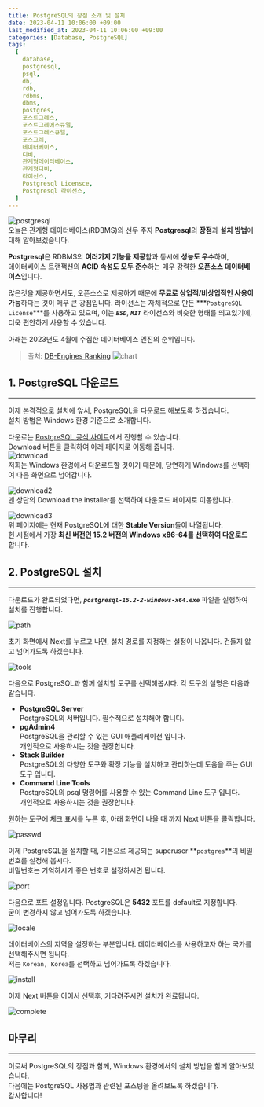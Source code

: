 ```yaml
---
title: PostgreSQL의 장점 소개 및 설치
date: 2023-04-11 10:06:00 +09:00
last_modified_at: 2023-04-11 10:06:00 +09:00
categories: [Database, PostgreSQL]
tags:
  [
    database,
    postgresql,
    psql,
    db,
    rdb,
    rdbms,
    dbms,
    postgres,
    포스트그레스,
    포스트그레에스큐엘,
    포스트그레스큐엘,
    포스그레,
    데이터베이스,
    디비,
    관계형데이터베이스,
    관계형디비,
    라이선스,
    Postgresql Licensce,
    Postgresql 라이선스,
  ]
---
```


![postgresql](https://user-images.githubusercontent.com/104547731/231174985-833349e1-6e53-4963-aec9-0309e0c74cc7.png)  
오늘은 관계형 데이터베이스(RDBMS)의 선두 주자 **Postgresql**의 **장점**과 **설치 방법**에 대해 알아보겠습니다.  

**Postgresql**은 RDBMS의 **여러가지 기능을 제공**함과 동시에 **성능도 우수**하며,  
데이터베이스 트랜잭션의 **ACID 속성도 모두 준수**하는 매우 강력한 **오픈소스 데이터베이스**입니다.  

많은것을 제공하면서도, 오픈소스로 제공하기 때문에 **무료로 상업적/비상업적인 사용이 가능**하다는 것이 매우 큰 강점입니다. 
라이선스는 자체적으로 만든 ***`PostgreSQL License`***를 사용하고 있으며, 이는 ***`BSD`***, ***`MIT`*** 라이선스와 비슷한 형태를 띄고있기에, 더욱 편안하게 사용할 수 있습니다.  

아래는 2023년도 4월에 수집한 데이터베이스 엔진의 순위입니다.  
> 출처: [DB-Engines Ranking](https://db-engines.com/en/ranking)
> ![chart](https://user-images.githubusercontent.com/104547731/231175579-f8201cbb-fa4a-4ce5-922d-1db8196313a7.png)  

## 1. PostgreSQL 다운로드
---
이제 본격적으로 설치에 앞서, PostgreSQL을 다운로드 해보도록 하겠습니다.  
설치 방법은 Windows 환경 기준으로 소개합니다.  

다운로는 [PostgreSQL 공식 사이트](https://www.postgresql.org/)에서 진행할 수 있습니다.  
Download 버튼을 클릭하여 아래 페이지로 이동해 줍니다.  
![download](https://user-images.githubusercontent.com/104547731/231184283-87cbbb3a-2520-495f-9b88-5b2ef6584fff.png)  
저희는 Windows 환경에서 다운로드할 것이기 때문에, 당연하게 Windows를 선택하여 다음 화면으로 넘어갑니다.  

![download2](https://user-images.githubusercontent.com/104547731/231184833-d58eb4a1-dc59-4ff0-ba5d-026652fea5e9.png)  
맨 상단의 Download the installer를 선택하여 다운로드 페이지로 이동합니다.  

![download3](https://user-images.githubusercontent.com/104547731/231185440-1537bef6-df45-4d8c-8f82-978889964897.png)  
위 페이지에는 현재 PostgreSQL에 대한 **Stable Version**들이 나열됩니다.  
현 시점에서 가장 **최신 버전인 15.2 버전의 Windows x86-64를 선택하여 다운로드** 합니다.  

## 2. PostgreSQL 설치
---
다운로드가 완료되었다면, ***`postgresql-15.2-2-windows-x64.exe`*** 파일을 실행하여 설치를 진행합니다.  

![path](https://user-images.githubusercontent.com/104547731/231187764-e05c4ea7-b9d1-4e73-b62c-bb113524147f.png)  

초기 화면에서 Next를 누르고 나면, 설치 경로를 지정하는 설정이 나옵니다. 건들지 않고 넘어가도록 하겠습니다.  

![tools](https://user-images.githubusercontent.com/104547731/231189171-cb8df95a-ce0b-4ea2-bedb-d820a9084594.png)  

다음으로 PostgreSQL과 함께 설치할 도구를 선택해봅시다. 각 도구의 설명은 다음과 같습니다.
* **PostgreSQL Server**  
  PostgreSQL의 서버입니다. 필수적으로 설치해야 합니다.
* **pgAdmin4**  
  PostgreSQL을 관리할 수 있는 GUI 애플리케이션 입니다.  
  개인적으로 사용하시는 것을 권장합니다.
* **Stack Builder**  
  PostgreSQL의 다양한 도구와 확장 기능을 설치하고 관리하는데 도움을 주는 GUI 도구 입니다.  
* **Command Line Tools**  
  PostgreSQL의 psql 명령어를 사용할 수 있는 Command Line 도구 입니다.  
  개인적으로 사용하시는 것을 권장합니다.

원하는 도구에 체크 표시를 누른 후, 아래 화면이 나올 때 까지 Next 버튼을 클릭합니다.  

![passwd](https://user-images.githubusercontent.com/104547731/231191655-b8f1e2b7-5518-4674-8a8a-d151fd284d3c.png)  

이제 PostgreSQL을 설치할 때, 기본으로 제공되는 superuser **`postgres`**의 비밀번호를 설정해 봅시다.  
비밀번호는 기억하시기 좋은 번호로 설정하시면 됩니다.  

![port](https://user-images.githubusercontent.com/104547731/231192504-6f6f6d26-8a60-4012-8f5d-04cdb356c4fc.png)  

다음으로 포트 설정입니다. PostgreSQL은 **5432** 포트를 default로 지정합니다.  
굳이 변경하지 않고 넘어가도록 하겠습니다.  

![locale](https://user-images.githubusercontent.com/104547731/231192880-266bf1b8-c6d7-475c-aaa8-eb71b5267a87.png)  

데이터베이스의 지역을 설정하는 부분입니다. 데이터베이스를 사용하고자 하는 국가를 선택해주시면 됩니다.  
저는 `Korean, Korea`를 선택하고 넘어가도록 하겠습니다.  

![install](https://user-images.githubusercontent.com/104547731/231193728-e0f7c9db-e2ba-40c7-9618-86a597317755.png)  

이제 Next 버튼을 이어서 선택후, 기다려주시면 설치가 완료됩니다.  

![complete](https://user-images.githubusercontent.com/104547731/231196819-ef02dfc2-d149-4ee7-872f-2bd30261bb2c.png)  

## 마무리
---
이로써 PostgreSQL의 장점과 함께, Windows 환경에서의 설치 방법을 함께 알아보았습니다.  
다음에는 PostgreSQL 사용법과 관련된 포스팅을 올려보도록 하겠습니다.  
감사합니다!